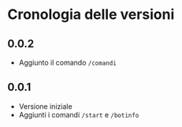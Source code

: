 # Cronologia delle versioni

## 0.0.2
- Aggiunto il comando `/comandi`

## 0.0.1
- Versione iniziale
- Aggiunti i comandi `/start` e `/botinfo`